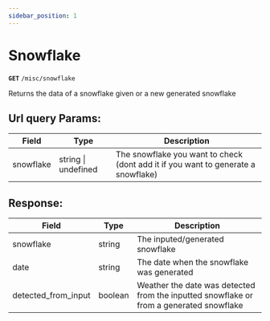 ```yaml
---
sidebar_position: 1
---
```


# Snowflake

**``GET``** `/misc/snowflake`

Returns the data of a snowflake given or a new generated snowflake

## Url query Params:

| Field | Type | Description|
|-------|------|------------|
| snowflake | string \| undefined | The snowflake you want to check (dont add it if you want to generate a snowflake) |


## Response:

| Field | Type | Description|
|-------|------|------------|
| snowflake | string | The inputed/generated snowflake |
| date | string | The date when the snowflake was generated |
| detected_from_input | boolean | Weather the date was detected from the inputted snowflake or from a generated snowflake |